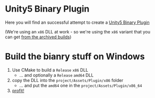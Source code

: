 # Unity5 Binary Plugin

Here you will find an successful attempt to create a [Unity5 Binary Plugin](http://docs.unity3d.com/Manual/PluginsForDesktop.html)

(We're using an `x86` DLL at work - so we're using the `x86` variant that you can get [from the archived builds](http://unity3d.com/get-unity/download/archive))

# Build the bianry stuff on Windows

1. Use CMake to build a `Release` `x86` DLL
	* ... and optionally a `Release` `amd64` DLL
1. copy the DLL into the `project/Assets/Plugin/x86` folder
	* ... and put the `amd64` one in the `project/Assets/Plugin/x86_64`
1. [profit!](https://youtu.be/tO5sxLapAts)
